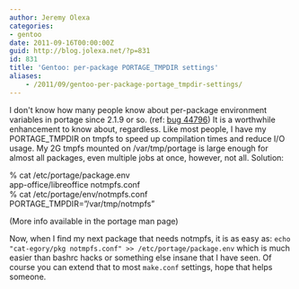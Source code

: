 ```yaml
---
author: Jeremy Olexa
categories:
- gentoo
date: 2011-09-16T00:00:00Z
guid: http://blog.jolexa.net/?p=831
id: 831
title: 'Gentoo: per-package PORTAGE_TMPDIR settings'
aliases:
    - /2011/09/gentoo-per-package-portage_tmpdir-settings/
---
```


I don't know how many people know about per-package environment variables in portage since 2.1.9 or so. (ref: <a href="https://bugs.gentoo.org/show_bug.cgi?id=44796" target="_blank">bug 44796</a>) It is a worthwhile enhancement to know about, regardless. Like most people, I have my PORTAGE_TMPDIR on tmpfs to speed up compilation times and reduce I/O usage. My 2G tmpfs mounted on /var/tmp/portage is large enough for almost all packages, even multiple jobs at once, however, not all. Solution:

% cat /etc/portage/package.env  
app-office/libreoffice notmpfs.conf  
% cat /etc/portage/env/notmpfs.conf  
PORTAGE_TMPDIR=&#8221;/var/tmp/notmpfs&#8221;

(More info available in the portage man page)

Now, when I find my next package that needs notmpfs, it is as easy as: `echo "cat-egory/pkg notmpfs.conf" >> /etc/portage/package.env` which is much easier than bashrc hacks or something else insane that I have seen. Of course you can extend that to most `make.conf` settings, hope that helps someone.